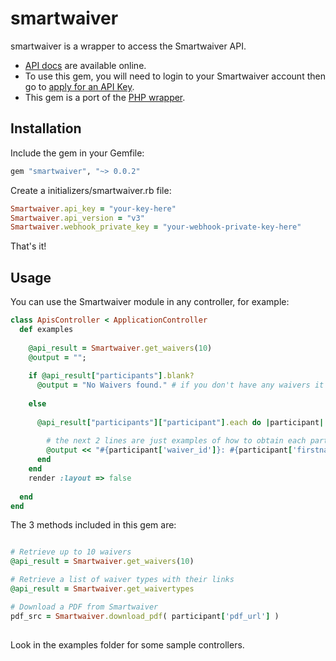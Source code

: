 # smartwaiver

smartwaiver is a wrapper to access the Smartwaiver API.

- [API docs][api_docs] are available online. 
- To use this gem, you will need to login to your Smartwaiver account then go to [apply for an API Key][apply_keys]. 
- This gem is a port of the [PHP wrapper][php_wrapper]. 

## Installation
Include the gem in your Gemfile:
``` ruby
gem "smartwaiver", "~> 0.0.2"
```

Create a initializers/smartwaiver.rb file:
``` ruby
Smartwaiver.api_key = "your-key-here" 
Smartwaiver.api_version = "v3"
Smartwaiver.webhook_private_key = "your-webhook-private-key-here"
```

That's it!

## Usage
You can use the Smartwaiver module in any controller, for example:

``` ruby
class ApisController < ApplicationController
  def examples
    
    @api_result = Smartwaiver.get_waivers(10)
    @output = "";
 
    if @api_result["participants"].blank?
      @output = "No Waivers found." # if you don't have any waivers it'll fail here
      
    else
      
      @api_result["participants"]["participant"].each do |participant|
        
        # the next 2 lines are just examples of how to obtain each participant's information.  For a full list of values please go to: https://www.smartwaiver.com/p/API
        @output << "#{participant['waiver_id']}: #{participant['firstname']} #{participant['lastname']} <br />"
      end
    end
    render :layout => false
    
  end
end
``` 

The 3 methods included in this gem are:
``` ruby

# Retrieve up to 10 waivers
@api_result = Smartwaiver.get_waivers(10)

# Retrieve a list of waiver types with their links
@api_result = Smartwaiver.get_waivertypes  

# Download a PDF from Smartwaiver
pdf_src = Smartwaiver.download_pdf( participant['pdf_url'] )
  
``` 

Look in the examples folder for some sample controllers.


[api_docs]: https://www.smartwaiver.com/p/API
[apply_keys]: https://www.smartwaiver.com/m/rest/
[php_wrapper]: https://github.com/smartwaivercom/smartwaiverapi/tree/master/v3/php
